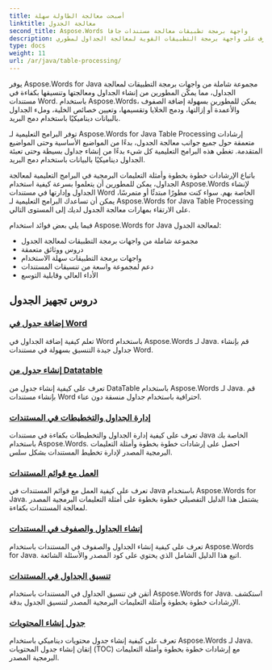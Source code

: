 ```yaml
---
title: أصبحت معالجة الطاولة سهلة
linktitle: معالجة الجدول
second_title: Aspose.Words واجهة برمجة تطبيقات معالجة مستندات جافا
description: تعرف على واجهة برمجة التطبيقات القوية لمعالجة الجداول لمطوري Java باستخدام Aspose.Word لـ Java. إنشاء الجداول ومعالجتها وتنسيقها في مستندات Word. قم بتحسين تطبيقات معالجة المستندات الخاصة بك اليوم.
type: docs
weight: 11
url: /ar/java/table-processing/
---
```


يوفر Aspose.Words for Java مجموعة شاملة من واجهات برمجة التطبيقات لمعالجة الجداول، مما يمكّن المطورين من إنشاء الجداول ومعالجتها وتنسيقها بكفاءة في مستندات Word. باستخدام Aspose.Words، يمكن للمطورين بسهولة إضافة الصفوف والأعمدة أو إزالتها، ودمج الخلايا وتقسيمها، وتعيين خصائص الخلية، وملء الجداول بالبيانات ديناميكيًا باستخدام دمج البريد.

توفر البرامج التعليمية لـ Aspose.Words for Java Table Processing إرشادات متعمقة حول جميع جوانب معالجة الجدول، بدءًا من المواضيع الأساسية وحتى المواضيع المتقدمة. تغطي هذه البرامج التعليمية كل شيء بدءًا من إنشاء جداول بسيطة وحتى تعبئة الجداول ديناميكيًا بالبيانات باستخدام دمج البريد.

باتباع الإرشادات خطوة بخطوة وأمثلة التعليمات البرمجية في البرامج التعليمية لمعالجة الجداول، يمكن للمطورين أن يتعلموا بسرعة كيفية استخدام Aspose.Words لإنشاء الجداول وإدارتها في مستندات Word الخاصة بهم. سواء كنت مطورًا مبتدئًا أو متمرسًا، يمكن أن تساعدك البرامج التعليمية لـ Aspose.Words for Java Table Processing على الارتقاء بمهارات معالجة الجدول لديك إلى المستوى التالي.

فيما يلي بعض فوائد استخدام Aspose.Words for Java لمعالجة الجدول:

* مجموعة شاملة من واجهات برمجة التطبيقات لمعالجة الجدول
* دروس ووثائق متعمقة
* واجهات برمجة التطبيقات سهلة الاستخدام
* دعم لمجموعة واسعة من تنسيقات المستندات
* الأداء العالي وقابلية التوسع


## دروس تجهيز الجدول

### [إضافة جدول في Word](./add-table-in-word/)
تعلم كيفية إضافة الجداول في Word باستخدام Aspose.Words لـ Java. قم بإنشاء جداول جيدة التنسيق بسهولة في مستندات Word.
### [إنشاء جدول من Datatable](./generate-table-from-datatable/)
تعرف على كيفية إنشاء جدول من DataTable باستخدام Aspose.Words لـ Java. قم بإنشاء مستندات Word احترافية باستخدام جداول منسقة دون عناء. 
### [إدارة الجداول والتخطيطات في المستندات](./managing-tables-layouts/)
تعرف على كيفية إدارة الجداول والتخطيطات بكفاءة في مستندات Java الخاصة بك باستخدام Aspose.Words. احصل على إرشادات خطوة بخطوة وأمثلة التعليمات البرمجية المصدر لإدارة تخطيط المستندات بشكل سلس.
### [العمل مع قوائم المستندات](./working-with-document-lists/)
تعرف على كيفية العمل مع قوائم المستندات في Java باستخدام Aspose.Words for Java. يشتمل هذا الدليل التفصيلي خطوة بخطوة على أمثلة التعليمات البرمجية المصدر لمعالجة المستندات بكفاءة.
### [إنشاء الجداول والصفوف في المستندات](./creating-tables-rows/)
تعرف على كيفية إنشاء الجداول والصفوف في المستندات باستخدام Aspose.Words for Java. اتبع هذا الدليل الشامل الذي يحتوي على كود المصدر والأسئلة الشائعة.
### [تنسيق الجداول في المستندات](./formatting-tables/)
أتقن فن تنسيق الجداول في المستندات باستخدام Aspose.Words for Java. استكشف الإرشادات خطوة بخطوة وأمثلة التعليمات البرمجية المصدر لتنسيق الجدول بدقة.
### [جدول إنشاء المحتويات](./table-contents-generation/)
تعرف على كيفية إنشاء جدول محتويات ديناميكي باستخدام Aspose.Words لـ Java. إتقان إنشاء جدول المحتويات (TOC) مع إرشادات خطوة بخطوة وأمثلة التعليمات البرمجية المصدر.